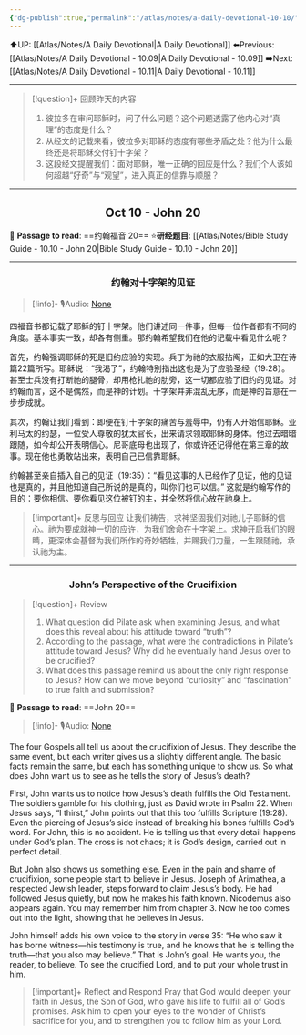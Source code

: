 ```yaml
---
{"dg-publish":true,"permalink":"/atlas/notes/a-daily-devotional-10-10/"}
---
```


 ⬆️UP: [[Atlas/Notes/A Daily Devotional\|A Daily Devotional]]
⬅️Previous: [[Atlas/Notes/A Daily Devotional - 10.09\|A Daily Devotional - 10.09]]
➡️Next: [[Atlas/Notes/A Daily Devotional - 10.11\|A Daily Devotional - 10.11]]

---

> [!question]+ 回顾昨天的内容
> 1.  彼拉多在审问耶稣时，问了什么问题？这个问题透露了他内心对“真理”的态度是什么？
> 2. 从经文的记载来看，彼拉多对耶稣的态度有哪些矛盾之处？他为什么最终还是将耶稣交付钉十字架？
> 3. 这段经文提醒我们：面对耶稣，唯一正确的回应是什么？我们个人该如何超越“好奇”与“观望”，进入真正的信靠与顺服？

---
## <center>Oct 10 - John 20</center>

📖 **Passage to read**: ==约翰福音 20==
⭐**研经题目**: [[Atlas/Notes/Bible Study Guide - 10.10 - John 20\|Bible Study Guide - 10.10 - John 20]]

---
### <center>约翰对十字架的见证</center>

> [!info]- 🎙️Audio: [None]()

四福音书都记载了耶稣的钉十字架。他们讲述同一件事，但每一位作者都有不同的角度。基本事实一致，却各有侧重。那约翰希望我们在他的记载中看见什么呢？

首先，约翰强调耶稣的死是旧约应验的实现。兵丁为祂的衣服拈阄，正如大卫在诗篇22篇所写。耶稣说：“我渴了”，约翰特别指出这也是为了应验圣经（19:28）。甚至士兵没有打断祂的腿骨，却用枪扎祂的肋旁，这一切都应验了旧约的见证。对约翰而言，这不是偶然，而是神的计划。十字架并非混乱无序，而是神的旨意在一步步成就。

其次，约翰让我们看到：即便在钉十字架的痛苦与羞辱中，仍有人开始信耶稣。亚利马太的约瑟，一位受人尊敬的犹太官长，出来请求领取耶稣的身体。他过去暗暗跟随，如今却公开表明信心。尼哥底母也出现了，你或许还记得他在第三章的故事。现在他也勇敢站出来，表明自己已信靠耶稣。

约翰甚至亲自插入自己的见证（19:35）：“看见这事的人已经作了见证，他的见证也是真的，并且他知道自己所说的是真的，叫你们也可以信。” 这就是约翰写作的目的：要你相信。要你看见这位被钉的主，并全然将信心放在祂身上。

> [!important]+ 反思与回应
让我们祷告，求神坚固我们对祂儿子耶稣的信心。祂为要成就神一切的应许，为我们舍命在十字架上。求神开启我们的眼睛，更深体会基督为我们所作的奇妙牺牲，并赐我们力量，一生跟随祂，承认祂为主。


---
### <center>John’s Perspective of the Crucifixion</center>

> [!question]+ Review
> 1. What question did Pilate ask when examining Jesus, and what does this reveal about his attitude toward “truth”?
> 2. According to the passage, what were the contradictions in Pilate’s attitude toward Jesus? Why did he eventually hand Jesus over to be crucified?
> 3. What does this passage remind us about the only right response to Jesus? How can we move beyond “curiosity” and “fascination” to true faith and submission?

📖 **Passage to read**: ==John 20==

> [!info]- 🎙️Audio: [None]()  

The four Gospels all tell us about the crucifixion of Jesus. They describe the same event, but each writer gives us a slightly different angle. The basic facts remain the same, but each has something unique to show us. So what does John want us to see as he tells the story of Jesus’s death?

First, John wants us to notice how Jesus’s death fulfills the Old Testament. The soldiers gamble for his clothing, just as David wrote in Psalm 22. When Jesus says, “I thirst,” John points out that this too fulfills Scripture (19:28). Even the piercing of Jesus’s side instead of breaking his bones fulfills God’s word. For John, this is no accident. He is telling us that every detail happens under God’s plan. The cross is not chaos; it is God’s design, carried out in perfect detail.

But John also shows us something else. Even in the pain and shame of crucifixion, some people start to believe in Jesus. Joseph of Arimathea, a respected Jewish leader, steps forward to claim Jesus’s body. He had followed Jesus quietly, but now he makes his faith known. Nicodemus also appears again. You may remember him from chapter 3. Now he too comes out into the light, showing that he believes in Jesus.

John himself adds his own voice to the story in verse 35: “He who saw it has borne witness—his testimony is true, and he knows that he is telling the truth—that you also may believe.” That is John’s goal. He wants you, the reader, to believe. To see the crucified Lord, and to put your whole trust in him.

> [!important]+ Reflect and Respond
Pray that God would deepen your faith in Jesus, the Son of God, who gave his life to fulfill all of God’s promises. Ask him to open your eyes to the wonder of Christ’s sacrifice for you, and to strengthen you to follow him as your Lord.



